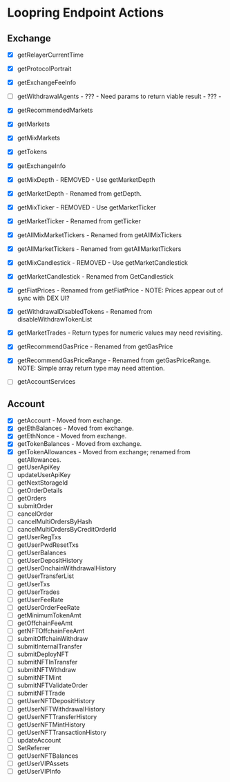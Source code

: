 # Loopring Endpoint Actions

## Exchange

- [X] getRelayerCurrentTime
- [X] getProtocolPortrait
- [X] getExchangeFeeInfo
- [ ] getWithdrawalAgents - ??? - Need params to return viable result - ??? -
- [X] getRecommendedMarkets
- [X] getMarkets
- [X] getMixMarkets
- [X] getTokens
- [X] getExchangeInfo
- [X] getMixDepth - REMOVED - Use getMarketDepth
- [X] getMarketDepth - Renamed from getDepth.
- [X] getMixTicker - REMOVED - Use getMarketTicker
- [X] getMarketTicker - Renamed from getTicker
- [X] getAllMixMarketTickers - Renamed from getAllMixTickers
- [X] getAllMarketTickers - Renamed from getAllMarketTickers
- [X] getMixCandlestick - REMOVED - Use getMarketCandlestick
- [X] getMarketCandlestick - Renamed from GetCandlestick
- [X] getFiatPrices - Renamed from getFiatPrice - NOTE: Prices appear out of sync with DEX UI?
- [X] getWithdrawalDisabledTokens - Renamed from disableWithdrawTokenList
- [X] getMarketTrades - Return types for numeric values may need revisiting.
- [X] getRecommendGasPrice - Renamed from getGasPrice
- [X] getRecommendGasPriceRange - Renamed from getGasPriceRange. NOTE: Simple array return type may need attention.
- [ ] getAccountServices


## Account

- [X] getAccount - Moved from exchange.
- [X] getEthBalances - Moved from exchange.
- [X] getEthNonce - Moved from exchange.
- [X] getTokenBalances - Moved from exchange.
- [X] getTokenAllowances - Moved from exchange; renamed from getAllowances.
- [ ] getUserApiKey
- [ ] updateUserApiKey
- [ ] getNextStorageId
- [ ] getOrderDetails
- [ ] getOrders
- [ ] submitOrder
- [ ] cancelOrder
- [ ] cancelMultiOrdersByHash
- [ ] cancelMultiOrdersByCreditOrderId
- [ ] getUserRegTxs
- [ ] getUserPwdResetTxs
- [ ] getUserBalances
- [ ] getUserDepositHistory
- [ ] getUserOnchainWithdrawalHistory
- [ ] getUserTransferList
- [ ] getUserTxs
- [ ] getUserTrades
- [ ] getUserFeeRate
- [ ] getUserOrderFeeRate
- [ ] getMinimumTokenAmt
- [ ] getOffchainFeeAmt
- [ ] getNFTOffchainFeeAmt
- [ ] submitOffchainWithdraw
- [ ] submitInternalTransfer
- [ ] submitDeployNFT
- [ ] submitNFTInTransfer
- [ ] submitNFTWithdraw
- [ ] submitNFTMint
- [ ] submitNFTValidateOrder
- [ ] submitNFTTrade
- [ ] getUserNFTDepositHistory
- [ ] getUserNFTWithdrawalHistory
- [ ] getUserNFTTransferHistory
- [ ] getUserNFTMintHistory
- [ ] getUserNFTTransactionHistory
- [ ] updateAccount
- [ ] SetReferrer
- [ ] getUserNFTBalances
- [ ] getUserVIPAssets
- [ ] getUserVIPInfo